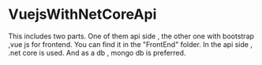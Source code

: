 # VuejsWithNetCoreApi
This includes two parts. One of them api side , 
the other one  with bootstrap ,vue js  for frontend. You can find it in the "FrontEnd" folder.
In the api side , .net core is used. And as a db , mongo db is preferred.
